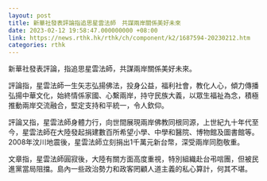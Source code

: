 ```yaml
---
layout: post
title: 新華社發表評論指追思星雲法師　共謀兩岸關係美好未來
date: 2023-02-12 19:58:47.000000000 +08:00
link: https://news.rthk.hk/rthk/ch/component/k2/1687594-20230212.htm
categories: rthk
---
```


新華社發表評論，指追思星雲法師，共謀兩岸關係美好未來。

評論指，星雲法師一生矢志弘揚佛法，投身公益，福利社會，教化人心，傾力傳播弘揚中華文化，始終情係家國、心繫兩岸，持守民族大義，以眾生福祉為念，積極推動兩岸交流融合，堅定支持和平統一，令人欽仰。

評論又指，星雲法師身體力行，向世間展現兩岸佛教同根同源，上世紀九十年代至今，星雲法師在大陸發起捐建數百所希望小學、中學和醫院、博物館及圖書館等。2008年汶川地震後，星雲法師立刻捐出1千萬元新台幣，深受兩岸同胞敬重。

文章指，星雲法師圓寂後，大陸有關方面高度重視，特別組織赴台弔唁團，但被民進黨當局阻擋。島內一些政治勢力和政客罔顧人道主義的私心算計，何其不堪。
　　
